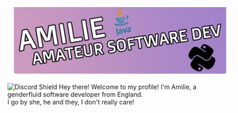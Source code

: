 ![TopBar](https://github.com/AmilieCoding/amiliecoding/blob/main/assets/topbar.png?raw=true)
![Discord Shield](https://discord.com/api/guilds/1245404904789381251/widget.png?style=shield)
Hey there! Welcome to my profile! I'm Amilie, a genderfluid software developer from England.<br>
I go by she, he and they, I don't really care!
